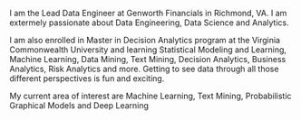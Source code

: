 I am the Lead Data Engineer at Genworth Financials in Richmond, VA. I am extermely passionate about Data Engineering, Data Science and Analytics. 

I am also enrolled in Master in Decision Analytics program at the Virginia Commonwealth University and learning Statistical Modeling and Learning, Machine Learning, Data Mining, Text Mining, Decision Analytics, Business Analytics, Risk Analytics and more. Getting to see data through all those different perspectives is fun and exciting.

My current area of interest are Machine Learning, Text Mining, Probabilistic Graphical Models and Deep Learning
